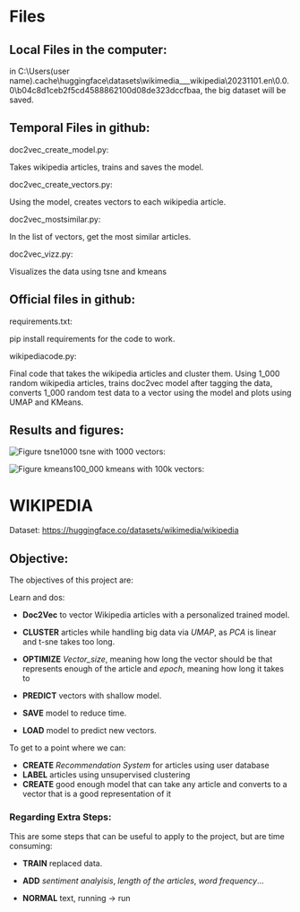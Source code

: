 # Files

## Local Files in the computer: 
in C:\Users\(user name)\.cache\huggingface\datasets\wikimedia___wikipedia\20231101.en\0.0.0\b04c8d1ceb2f5cd4588862100d08de323dccfbaa, the big dataset will be saved.

## Temporal Files in github:
doc2vec_create_model.py:

Takes wikipedia articles, trains and saves the model.

doc2vec_create_vectors.py:

Using the model, creates vectors to each wikipedia article.

doc2vec_mostsimilar.py:

In the list of vectors, get the most similar articles.

doc2vec_vizz.py:

Visualizes the data using tsne and kmeans

## Official files in github:
requirements.txt:

pip install requirements for the code to work.

wikipediacode.py:

Final code that takes the wikipedia articles and cluster them. 
Using 1_000 random wikipedia articles, trains doc2vec model after tagging the data, converts 1_000 random test data to a vector using the model and plots using UMAP and KMeans.

## Results and figures:

![Figure tsne1000](https://github.com/user-attachments/assets/8a2eaa36-dd5f-4140-a04e-ef019cadea41)
tsne with 1000 vectors:

![Figure kmeans100_000](https://github.com/user-attachments/assets/ef8515cb-3c7f-4ff7-aaf7-e94351c3c298)
kmeans with 100k vectors:

# WIKIPEDIA
Dataset: https://huggingface.co/datasets/wikimedia/wikipedia

## Objective: 

The objectives of this project are:

Learn and dos:

- **Doc2Vec** to vector Wikipedia articles with a personalized trained model.

- **CLUSTER** articles while handling big data via *UMAP*, as *PCA* is linear and t-sne takes too long.

- **OPTIMIZE** *Vector_size*, meaning how long the vector should be that represents enough of the article and *epoch*, meaning how long it takes to 

- **PREDICT** vectors with shallow model.

- **SAVE** model to reduce time.

- **LOAD** model to predict new vectors.

To get to a point where we can:

- **CREATE** *Recommendation System* for articles using user database
- **LABEL** articles using unsupervised clustering
- **CREATE** good enough model that can take any article and converts to a vector that is a good representation of it

### Regarding Extra Steps:

This are some steps that can be useful to apply to the project, but are time consuming:

-   **TRAIN** replaced data.

-   **ADD** *sentiment analyisis*, *length of the articles*, *word frequency*...

-   **NORMAL** text, running -> run

